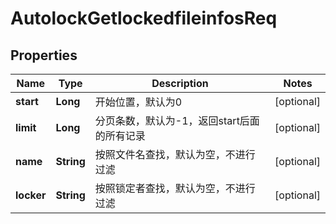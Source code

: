 # AutolockGetlockedfileinfosReq

## Properties
Name | Type | Description | Notes
------------ | ------------- | ------------- | -------------
**start** | **Long** | 开始位置，默认为0 |  [optional]
**limit** | **Long** | 分页条数，默认为-1，返回start后面的所有记录 |  [optional]
**name** | **String** | 按照文件名查找，默认为空，不进行过滤 |  [optional]
**locker** | **String** | 按照锁定者查找，默认为空，不进行过滤 |  [optional]
